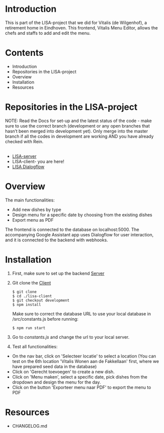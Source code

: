 # Introduction 
This is part of the LISA-project that we did for Vitalis (de Wilgenhof), a retirement home in Eindhoven. This frontend, Vitalis Menu Editor, allows the chefs and staffs to add and edit the menu. 

# Contents
- Introduction
- Repositories in the LISA-project
- Overview
- Installation 
- Resources


# Repositories in the LISA-project
NOTE: Read the Docs for set-up and the latest status of the code - make sure to use the correct branch (development or any open branches that hasn’t been merged into development yet). Only merge into the master branch if all the codes in development are working AND you have already checked with Rein. <br>
<br>
- [LISA-server](https://github.com/Official-Codaisseur-Graduate/lisa-server)
- LISA-client- you are here!
- [LISA Dialogflow](https://github.com/Official-Codaisseur-Graduate/lisa-client-dialogflow)


# Overview

The main functionalities: 
- Add new dishes by type
- Design menu for a specific date by choosing from the existing dishes
- Export menu as PDF


The frontend is connected to the database on localhost:5000. 
The accompanying Google Assistant app uses Dialogflow for user interaction, and it is connected to the backend with webhooks.


# Installation
1) First, make sure to set up the backend [Server](https://github.com/Official-Codaisseur-Graduate/lisa-server)

2) Git clone the [Client](https://github.com/Official-Codaisseur-Graduate/lisa-client)
    ```
    $ git clone
    $ cd ./lisa-client
    $ git checkout development
    $ npm install
    ```
    Make sure to correct the database URL to use your local database in /src/constants.js before running:
    ```
    $ npm run start
    ```
3) Go to *constants.js* and change the url to your local server.

4) Test all functionalities:
- On the nav bar, click on 'Selecteer locatie' to select a location (You can test on the 6th location 'Vitalis Wonen aan de Fakkellaan' first, where we have prepared seed data in the database)
- Click on 'Gerecht toevoegen' to create a new dish.
- Click on 'Menu maken', select a specific date, pick dishes from the dropdown and design the menu for the day.
- Click on the button 'Exporteer menu naar PDF' to export the menu to PDF

# Resources
- CHANGELOG.md
